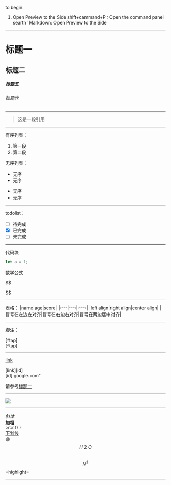 to begin:

1. Open Preview to the Side
   shift+cammand+P : Open the command panel
   searth 'Markdown: Open Preview to the Side

---

# 标题一

## 标题二

##### 标题五

###### 标题六

---

> 这是一段引用

---

有序列表：

1. 第一段
2. 第二段

无序列表：

- 无序
- 无序

* 无序
* 无序

---

todolist：

- [ ] 待完成
- [x] 已完成
- [ ] ~~未完成~~

---

代码块

```js
let a = 1;
```

数学公式

$$


$$

---

表格：
|name|age|score|
|:---|---:|:---:|
|left align|right align|center align|
|冒号在左边左对齐|冒号在右边右对齐|冒号在两边居中对齐|

---

脚注：  

 [^tap]  
[^tap]

---

[link](www.google.com"Google的搜索引擎")

[link][id]  
[id]:google.com"

请参考[标题一](#标题一)

---

![](https://gimg2.baidu.com/image_search/src=http%3A%2F%2Fpic1.zhimg.com%2Fv2-e80c8023fd727e099f5846faf5435eac_1440w.jpg%3Fsource%3D172ae18b&refer=http%3A%2F%2Fpic1.zhimg.com&app=2002&size=f9999,10000&q=a80&n=0&g=0n&fmt=auto?sec=1660288511&t=d71e19f48921db2b7a627dfe0b0df5eb)

---

_斜体_  
**加粗**  
`prinf()`  
<u>下划线</u>  
:smile:  
$$ H~2~O $$  
$$ N^2 $$
=highlight=

---

